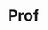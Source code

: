 ---
layout: person
given: Alan
family: Blackwell
department: Department of Computer Science and Technology
title: Prof
job_title: Professor of Interdisciplinary Design
crsid: afb21
image: /assets/upload/Blackwell_Alan.jpg
webpage: https://www.cl.cam.ac.uk/~afb21/index.html
biography: Alan Blackwell is Professor of Interdisciplinary Design in the Cambridge
  University department of Computer Science and Technology (the “Computer Lab”). He
  has been designing programming languages since 1983, and carrying out research into
  Artificial Intelligence since 1985. He originally studied engineering, practising
  with professional certification in his home country Aotearoa New Zealand, before
  completing further degrees in Computer Science and Experimental Psychology. His
  multi-disciplinary interests have included an undergraduate major in comparative
  religion and 40 years as an orchestral musician. He has developed and taught university
  courses in Software Design and Software Engineering, Interaction with Machine Learning,
  Usability of Programming Languages, Human-Computer Interaction, Computer Music,
  and Theories of Socio-Digital Interaction. He is a Fellow of Darwin College Cambridge,
  co-founder with David Good of the Crucible Network for research in Interdisciplinary
  Design, and with David and Lara Allen the Global Challenges strategic research initiative
  of the University of Cambridge.
---